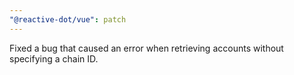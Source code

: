 ```yaml
---
"@reactive-dot/vue": patch
---
```


Fixed a bug that caused an error when retrieving accounts without specifying a chain ID.
